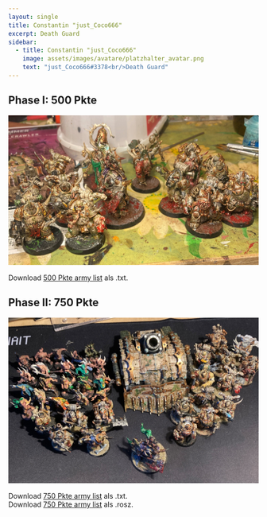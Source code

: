 ```yaml
---
layout: single
title: Constantin "just_Coco666"
excerpt: Death Guard
sidebar: 
  - title: Constantin "just_Coco666"
    image: assets/images/avatare/platzhalter_avatar.png
    text: "just_Coco666#3378<br/>Death Guard"
---
```

## Phase I: 500 Pkte

![500 Pkte](../assets/images/500/500_justcoco666_1.jpg)

Download <a href="../assets/armylists/500/500_justcoco666.txt" download>500 Pkte army list</a> als .txt.

## Phase II: 750 Pkte

![750 Pkte](../assets/images/750/750_justcoco666_1.jpg)

Download <a href="../assets/armylists/750/750_justcoco666.txt" download>750 Pkte army list</a> als .txt.  
Download <a href="../assets/armylists/750/750_justcoco666.rosz" download>750 Pkte army list</a> als .rosz.  